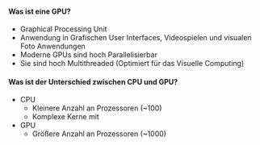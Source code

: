 #### Was ist eine GPU?
- Graphical Processing Unit
- Anwendung in Grafischen User Interfaces, Videospielen und visualen Foto Anwendungen
- Moderne GPUs sind hoch Parallelisierbar
- Sie sind hoch Multithreaded (Optimiert für das Visuelle Computing)

#### Was ist der Unterschied zwischen CPU und GPU?
- CPU
	- Kleinere Anzahl an Prozessoren (~100)
	- Komplexe Kerne mit 
- GPU
	- Größere Anzahl an Prozessoren (~1000)